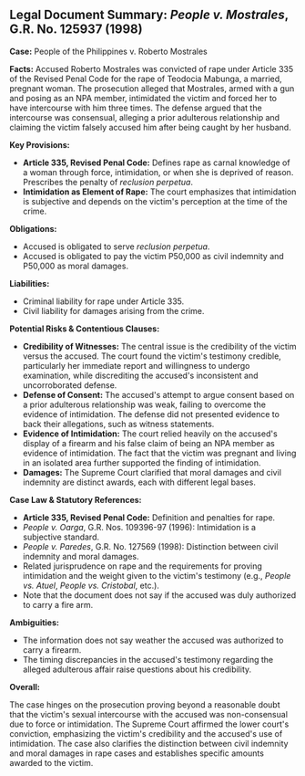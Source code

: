 ## Legal Document Summary: *People v. Mostrales*, G.R. No. 125937 (1998)

**Case:** People of the Philippines v. Roberto Mostrales

**Facts:** Accused Roberto Mostrales was convicted of rape under Article 335 of the Revised Penal Code for the rape of Teodocia Mabunga, a married, pregnant woman. The prosecution alleged that Mostrales, armed with a gun and posing as an NPA member, intimidated the victim and forced her to have intercourse with him three times. The defense argued that the intercourse was consensual, alleging a prior adulterous relationship and claiming the victim falsely accused him after being caught by her husband.

**Key Provisions:**

*   **Article 335, Revised Penal Code:** Defines rape as carnal knowledge of a woman through force, intimidation, or when she is deprived of reason. Prescribes the penalty of *reclusion perpetua*.
*   **Intimidation as Element of Rape:** The court emphasizes that intimidation is subjective and depends on the victim's perception at the time of the crime.

**Obligations:**

*   Accused is obligated to serve *reclusion perpetua*.
*   Accused is obligated to pay the victim P50,000 as civil indemnity and P50,000 as moral damages.

**Liabilities:**

*   Criminal liability for rape under Article 335.
*   Civil liability for damages arising from the crime.

**Potential Risks & Contentious Clauses:**

*   **Credibility of Witnesses:** The central issue is the credibility of the victim versus the accused. The court found the victim's testimony credible, particularly her immediate report and willingness to undergo examination, while discrediting the accused's inconsistent and uncorroborated defense.
*   **Defense of Consent:** The accused's attempt to argue consent based on a prior adulterous relationship was weak, failing to overcome the evidence of intimidation. The defense did not presented evidence to back their allegations, such as witness statements.
*   **Evidence of Intimidation:** The court relied heavily on the accused's display of a firearm and his false claim of being an NPA member as evidence of intimidation. The fact that the victim was pregnant and living in an isolated area further supported the finding of intimidation.
*   **Damages:** The Supreme Court clarified that moral damages and civil indemnity are distinct awards, each with different legal bases.

**Case Law & Statutory References:**

*   **Article 335, Revised Penal Code:** Definition and penalties for rape.
*   *People v. Oarga*, G.R. Nos. 109396-97 (1996): Intimidation is a subjective standard.
*   *People v. Paredes*, G.R. No. 127569 (1998): Distinction between civil indemnity and moral damages.
*   Related jurisprudence on rape and the requirements for proving intimidation and the weight given to the victim's testimony (e.g., *People vs. Atuel*, *People vs. Cristobal*, etc.).
* Note that the document does not say if the accused was duly authorized to carry a fire arm.

**Ambiguities:**

*   The information does not say weather the accused was authorized to carry a firearm.
*   The timing discrepancies in the accused's testimony regarding the alleged adulterous affair raise questions about his credibility.

**Overall:**

The case hinges on the prosecution proving beyond a reasonable doubt that the victim's sexual intercourse with the accused was non-consensual due to force or intimidation. The Supreme Court affirmed the lower court's conviction, emphasizing the victim's credibility and the accused's use of intimidation. The case also clarifies the distinction between civil indemnity and moral damages in rape cases and establishes specific amounts awarded to the victim.
